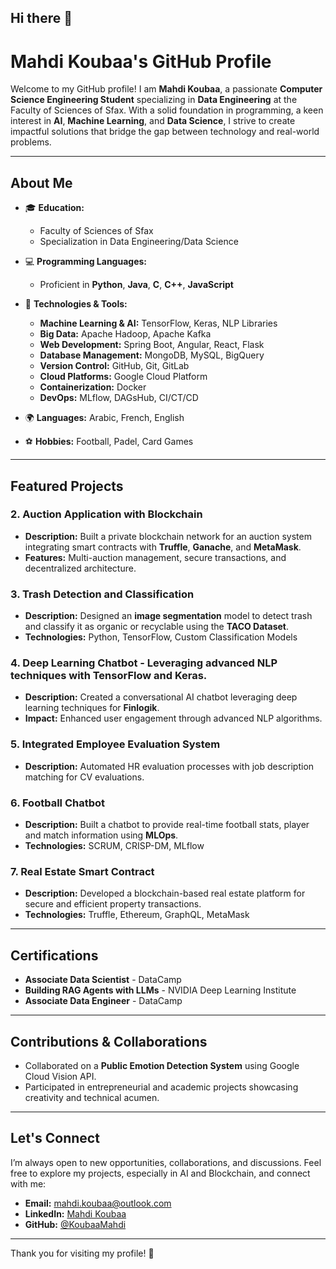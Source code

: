 ## Hi there 👋

# Mahdi Koubaa's GitHub Profile

Welcome to my GitHub profile! I am **Mahdi Koubaa**, a passionate **Computer Science Engineering Student** specializing in **Data Engineering** at the Faculty of Sciences of Sfax. With a solid foundation in programming, a keen interest in **AI**, **Machine Learning**, and **Data Science**, I strive to create impactful solutions that bridge the gap between technology and real-world problems.

---

## About Me

- 🎓 **Education:**
  - Faculty of Sciences of Sfax
  - Specialization in Data Engineering/Data Science

- 💻 **Programming Languages:**
  - Proficient in **Python**, **Java**, **C**, **C++**, **JavaScript**

- 🧠 **Technologies & Tools:**
  - **Machine Learning & AI:** TensorFlow, Keras, NLP Libraries
  - **Big Data:** Apache Hadoop, Apache Kafka
  - **Web Development:** Spring Boot, Angular, React, Flask
  - **Database Management:** MongoDB, MySQL, BigQuery
  - **Version Control:** GitHub, Git, GitLab
  - **Cloud Platforms:** Google Cloud Platform
  - **Containerization:** Docker
  - **DevOps:** MLflow, DAGsHub, CI/CT/CD

- 🌍 **Languages:** Arabic, French, English
- ⚽ **Hobbies:** Football, Padel, Card Games

---

## Featured Projects

### 2. **Auction Application with Blockchain**
   - **Description:** Built a private blockchain network for an auction system integrating smart contracts with **Truffle**, **Ganache**, and **MetaMask**.
   - **Features:** Multi-auction management, secure transactions, and decentralized architecture.

### 3. **Trash Detection and Classification**
   - **Description:** Designed an **image segmentation** model to detect trash and classify it as organic or recyclable using the **TACO Dataset**.
   - **Technologies:** Python, TensorFlow, Custom Classification Models

### 4. **Deep Learning Chatbot** - Leveraging advanced NLP techniques with TensorFlow and Keras.
   - **Description:** Created a conversational AI chatbot leveraging deep learning techniques for **Finlogik**.
   - **Impact:** Enhanced user engagement through advanced NLP algorithms.

### 5. **Integrated Employee Evaluation System**
   - **Description:** Automated HR evaluation processes with job description matching for CV evaluations.

### 6. **Football Chatbot**
   - **Description:** Built a chatbot to provide real-time football stats, player and match information using **MLOps**.
   - **Technologies:** SCRUM, CRISP-DM, MLflow

### 7. **Real Estate Smart Contract**
   - **Description:** Developed a blockchain-based real estate platform for secure and efficient property transactions.
   - **Technologies:** Truffle, Ethereum, GraphQL, MetaMask

---

## Certifications

- **Associate Data Scientist** - DataCamp
- **Building RAG Agents with LLMs** - NVIDIA Deep Learning Institute
- **Associate Data Engineer** - DataCamp

---


## Contributions & Collaborations

- Collaborated on a **Public Emotion Detection System** using Google Cloud Vision API.
- Participated in entrepreneurial and academic projects showcasing creativity and technical acumen.

---

## Let's Connect

I’m always open to new opportunities, collaborations, and discussions. Feel free to explore my projects, especially in AI and Blockchain, and connect with me:

- **Email:** [mahdi.koubaa@outlook.com](mailto:mahdi.koubaa@outlook.com)
- **LinkedIn:** [Mahdi Koubaa](https://www.linkedin.com/in/koubaa-mahdi/)
- **GitHub:** [@KoubaaMahdi](https://github.com/KoubaaMahdi)

---

Thank you for visiting my profile! 🚀

